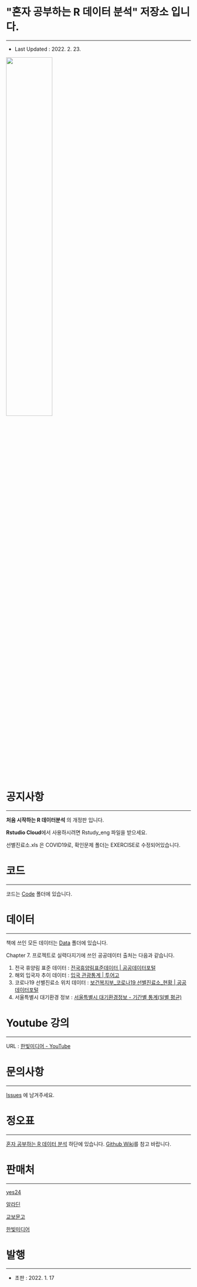 # "혼자 공부하는 R 데이터 분석" 저장소 입니다.

---

- Last Updated : 2022. 2. 23.

<img src="https://github.com/newstars/hongongR/raw/main/M_501_5.png" width="50%"></img>

# 공지사항

---

**처음 시작하는 R 데이터분석** 의 개정판 입니다.

**Rstudio Cloud**에서 사용하시려면 Rstudy_eng 파일을 받으세요.

선별진료소.xls 은 COVID19로, 확인문제 폴더는 EXERCISE로 수정되어있습니다.

# 코드

---

코드는 [Code](https://github.com/newstars/hongongR/blob/main/Code) 폴더에 있습니다.

# 데이터

---
책에 쓰인 모든 데이터는 [Data](https://github.com/newstars/hongongR/blob/main/Data) 폴더에 있습니다.


Chapter 7. 프로젝트로 실력다지기에 쓰인 공공데이터 출처는 다음과 같습니다.

1. 전국 휴양림 표준 데이터 : [전국휴양림표준데이터 | 공공데이터포털](https://www.data.go.kr/data/15013111/standard.do)
2. 해외 입국자 추이 데이터 : [입국 관광통계 | 투어고](https://know.tour.go.kr/stat/tourStatSearchDis19Re.do)
3. 코로나19 선별진료소 위치 데이터 : [보건복지부_코로나19 선별진료소_현황 | 공공데이터포털](https://www.data.go.kr/data/15043131/fileData.do)
4. 서울특별시 대기환경 정보 : [서울특별시 대기환경정보 - 기간별 통계(일별 평균)](https://cleanair.seoul.go.kr/statistics/dayAverage)


# 

# Youtube 강의

---

URL : [한빛미디어 - YouTube](https://www.youtube.com/watch?v=5ZyU0SigwZ8&list=PLVsNizTWUw7GlCcyc2E8LOvUJ-oR9Q_mJ)




# 문의사항

---

[Issues](https://github.com/newstars/hongongR/issues) 에 남겨주세요.


# 

# 정오표

---

[혼자 공부하는 R 데이터 분석](https://hanbit.co.kr/store/books/look.php?p_code=B6779219508) 하단에 있습니다.
[Github Wiki](https://github.com/newstars/hongongR/wiki/%EC%98%A4%ED%83%88%EC%9E%90---%EC%A0%95%EC%98%A4%ED%91%9C)를 참고 바랍니다.

#

# 판매처
---
[yes24](http://www.yes24.com/Product/Goods/106175850)

[알라딘](https://www.aladin.co.kr/shop/wproduct.aspx?ItemId=286836733)

[교보문고](http://www.kyobobook.co.kr/product/detailViewKor.laf?ejkGb=KOR&mallGb=KOR&barcode=9791162245019&orderClick=LEA&Kc=)

[한빛미디어](https://hanbit.co.kr/store/books/look.php?p_code=B6779219508)


#

# 발행

---

- 초판 : 2022. 1. 17
